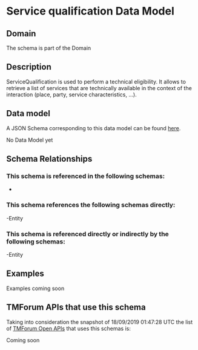# Service qualification Data Model

## Domain

The  schema is part of the  Domain

## Description

ServiceQualification is used to perform a technical eligibility. It allows to retrieve a list of services that are technically available in the context of the interaction (place, party, service characteristics, ...).

## Data model

A JSON Schema corresponding to this data model can be found
[here](https://github.com/tmforum-rand/schemas/blob/master/Service/ServiceQualification.schema.json).

No Data Model yet

## Schema Relationships

### This schema is referenced in the following schemas:

-

### This schema references the following schemas directly:

-Entity

### This schema is referenced directly or indirectly by the following schemas:

-Entity



## Examples

Examples coming soon

## TMForum APIs that use this schema

Taking into consideration the snapshot of 18/09/2019 01:47:28 UTC the list of [TMForum Open APIs](https://www.tmforum.org/open-apis/) that uses this schemas is:

Coming soon